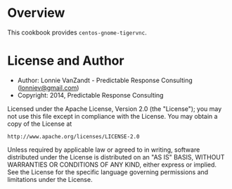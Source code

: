 Overview
========

This cookbook provides `centos-gnome-tigervnc`.

License and Author
==================

- Author: Lonnie VanZandt - Predictable Response Consulting (<lonniev@gmail.com>)
- Copyright: 2014, Predictable Response Consulting

Licensed under the Apache License, Version 2.0 (the "License");
you may not use this file except in compliance with the License.
You may obtain a copy of the License at

    http://www.apache.org/licenses/LICENSE-2.0

Unless required by applicable law or agreed to in writing, software
distributed under the License is distributed on an "AS IS" BASIS,
WITHOUT WARRANTIES OR CONDITIONS OF ANY KIND, either express or implied.
See the License for the specific language governing permissions and
limitations under the License.
